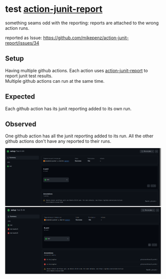 # test [action-junit-report]

something seams odd with the reporting:
reports are attached to the wrong action runs.

reported as Issue: https://github.com/mikepenz/action-junit-report/issues/34

## Setup

Having multiple github actions. Each action uses [action-junit-report] to report junit test results.  
Multiple github actions can run at the same time.

## Expected

Each github action has its junit reporting added to its own run.

## Observed

One github action has all the junit reporting added to its run.
All the other github actions don't have any reported to their runs.

![run_A](screen_capture/run_A.png)  
![run_B](screen_capture/run_B.png)  

[action-junit-report]: https://github.com/mikepenz/action-junit-report "action-junit-report"
